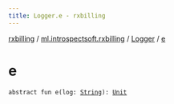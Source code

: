 ```yaml
---
title: Logger.e - rxbilling
---
```


[rxbilling](../../index.html) / [ml.introspectsoft.rxbilling](../index.html) / [Logger](index.html) / [e](./e.html)

# e

`abstract fun e(log: `[`String`](https://kotlinlang.org/api/latest/jvm/stdlib/kotlin/-string/index.html)`): `[`Unit`](https://kotlinlang.org/api/latest/jvm/stdlib/kotlin/-unit/index.html)